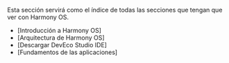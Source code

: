 Esta sección servirá como el índice de todas las secciones que tengan que ver con Harmony OS.

- [Introducción a Harmony OS]
- [Arquitectura de Harmony OS]
- [Descargar DevEco Studio IDE]
- [Fundamentos de las aplicaciones]
